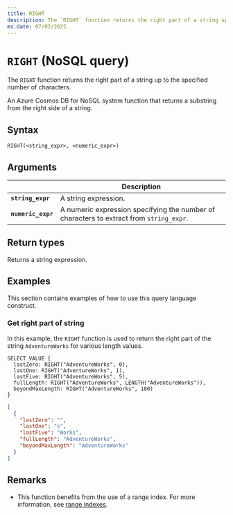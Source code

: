```yaml
---
title: RIGHT
description: The `RIGHT` function returns the right part of a string up to the specified number of characters.
ms.date: 07/02/2025
---
```


# `RIGHT` (NoSQL query)

The `RIGHT` function returns the right part of a string up to the specified number of characters.

An Azure Cosmos DB for NoSQL system function that returns a substring from the right side of a string.

## Syntax

```nosql
RIGHT(<string_expr>, <numeric_expr>)
```

## Arguments

| | Description |
| --- | --- |
| **`string_expr`** | A string expression. |
| **`numeric_expr`** | A numeric expression specifying the number of characters to extract from `string_expr`. |

## Return types

Returns a string expression.

## Examples

This section contains examples of how to use this query language construct.

### Get right part of string

In this example, the `RIGHT` function is used to return the right part of the string `AdventureWorks` for various length values.

```nosql
SELECT VALUE {
  lastZero: RIGHT("AdventureWorks", 0),
  lastOne: RIGHT("AdventureWorks", 1),
  lastFive: RIGHT("AdventureWorks", 5),
  fullLength: RIGHT("AdventureWorks", LENGTH("AdventureWorks")),
  beyondMaxLength: RIGHT("AdventureWorks", 100)
}
```

```json
[
  {
    "lastZero": "",
    "lastOne": "s",
    "lastFive": "Works",
    "fullLength": "AdventureWorks",
    "beyondMaxLength": "AdventureWorks"
  }
]
```

## Remarks

- This function benefits from the use of a range index. For more information, see [range indexes](/azure/cosmos-db/index-policy#includeexclude-strategy).
